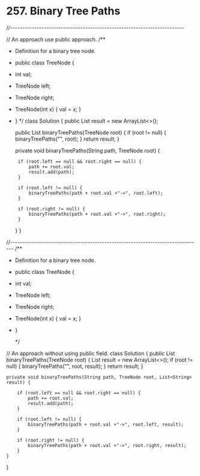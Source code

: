 # 257. Binary Tree Paths

//------------------------------------------------------------------------

// An approach use public approach. /\*\*

* Definition for a binary tree node.
* public class TreeNode {
* int val;
* TreeNode left;
* TreeNode right;
* TreeNode\(int x\) { val = x; }
* } \*/ class Solution { public List result = new ArrayList&lt;&gt;\(\);

  public List binaryTreePaths\(TreeNode root\) { if \(root != null\) { binaryTreePaths\("", root\); } return result; }

  private void binaryTreePaths\(String path, TreeNode root\) {

  ```text
   if (root.left == null && root.right == null) {
       path += root.val;
       result.add(path);
   }

   if (root.left != null) {
       binaryTreePaths(path + root.val +"->", root.left);
   }

   if (root.right != null) {
       binaryTreePaths(path + root.val +"->", root.right);
   }  
  ```

  } }

//------------------------------------------------------------------------------- /\*\*

* Definition for a binary tree node.
* public class TreeNode {
* int val;
* TreeNode left;
* TreeNode right;
* TreeNode\(int x\) { val = x; }
* }

  \*/

// An approach without using public field. class Solution { public List binaryTreePaths\(TreeNode root\) { List result = new ArrayList&lt;&gt;\(\); if \(root != null\) { binaryTreePaths\("", root, result\); } return result; }

```text
private void binaryTreePaths(String path, TreeNode root, List<String> result) {

    if (root.left == null && root.right == null) {
        path += root.val;
        result.add(path);
    }

    if (root.left != null) {
        binaryTreePaths(path + root.val +"->", root.left, result);
    }

    if (root.right != null) {
        binaryTreePaths(path + root.val +"->", root.right, result);
    }  
} 
```

}

